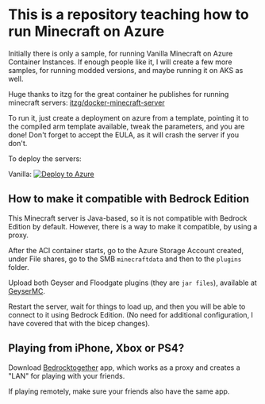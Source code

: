 This is a repository teaching how to run Minecraft on Azure
===========================================================

Initially there is only a sample, for running Vanilla Minecraft on Azure Container Instances. If enough people like it, I will create a few more samples, for running modded versions, and maybe running it on AKS as well.

Huge thanks to itzg for the great container he publishes for running minecraft servers: [itzg/docker-minecraft-server](https://github.com/itzg/docker-minecraft-server)

To run it, just create a deployment on azure from a template, pointing it to the compiled arm template available, tweak the parameters, and you are done! Don't forget to accept the EULA, as it will crash the server if you don't.

To deploy the servers:

Vanilla: [![Deploy to Azure](https://aka.ms/deploytoazurebutton)](https://portal.azure.com/#create/Microsoft.Template/uri/https%3A%2F%2Fraw.githubusercontent.com%2Fmarcelmedina%2Fminecraft-on-azure%2Fmaster%2Fvanilla-aci.json)

## How to make it compatible with Bedrock Edition

This Minecraft server is Java-based, so it is not compatible with Bedrock Edition by default. However, there is a way to make it compatible, by using a proxy.

After the ACI container starts, go to the Azure Storage Account created, under File shares, go to the SMB `minecraftdata` and then to the `plugins` folder.

Upload both Geyser and Floodgate plugins (they are `jar files`), available at [GeyserMC](https://geysermc.org/download).

Restart the server, wait for things to load up, and then you will be able to connect to it using Bedrock Edition. (No need for additional configuration, I have covered that with the bicep changes).

## Playing from iPhone, Xbox or PS4?

Download [Bedrocktogether](https://bedrocktogether.net/) app, which works as a proxy and creates a "LAN" for playing with your friends.

If playing remotely, make sure your friends also have the same app.